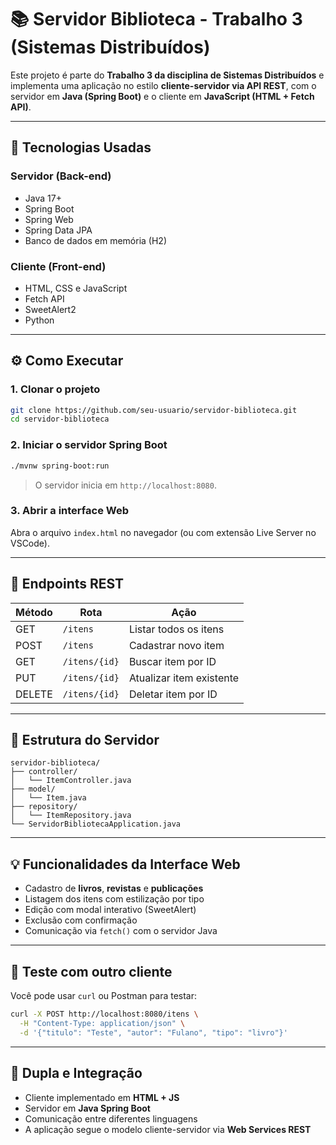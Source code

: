 # 📚 Servidor Biblioteca - Trabalho 3 (Sistemas Distribuídos)

Este projeto é parte do **Trabalho 3 da disciplina de Sistemas Distribuídos** e implementa uma aplicação no estilo **cliente-servidor via API REST**, com o servidor em **Java (Spring Boot)** e o cliente em **JavaScript (HTML + Fetch API)**.

---

## 🔧 Tecnologias Usadas

### Servidor (Back-end)
- Java 17+
- Spring Boot
- Spring Web
- Spring Data JPA
- Banco de dados em memória (H2)

### Cliente (Front-end)
- HTML, CSS e JavaScript
- Fetch API
- SweetAlert2
- Python
---

## ⚙️ Como Executar

### 1. Clonar o projeto
```bash
git clone https://github.com/seu-usuario/servidor-biblioteca.git
cd servidor-biblioteca
```

### 2. Iniciar o servidor Spring Boot
```bash
./mvnw spring-boot:run
```
> O servidor inicia em `http://localhost:8080`.

### 3. Abrir a interface Web
Abra o arquivo `index.html` no navegador (ou com extensão Live Server no VSCode).

---

## 📌 Endpoints REST

| Método | Rota                | Ação                       |
|--------|---------------------|----------------------------|
| GET    | `/itens`            | Listar todos os itens      |
| POST   | `/itens`            | Cadastrar novo item        |
| GET    | `/itens/{id}`       | Buscar item por ID         |
| PUT    | `/itens/{id}`       | Atualizar item existente   |
| DELETE | `/itens/{id}`       | Deletar item por ID        |

---

## 📁 Estrutura do Servidor

```
servidor-biblioteca/
├── controller/
│   └── ItemController.java
├── model/
│   └── Item.java
├── repository/
│   └── ItemRepository.java
└── ServidorBibliotecaApplication.java
```

---

## 💡 Funcionalidades da Interface Web

- Cadastro de **livros**, **revistas** e **publicações**
- Listagem dos itens com estilização por tipo
- Edição com modal interativo (SweetAlert)
- Exclusão com confirmação
- Comunicação via `fetch()` com o servidor Java

---

## 🧪 Teste com outro cliente

Você pode usar `curl` ou Postman para testar:

```bash
curl -X POST http://localhost:8080/itens \
  -H "Content-Type: application/json" \
  -d '{"titulo": "Teste", "autor": "Fulano", "tipo": "livro"}'
```

---

## 🤝 Dupla e Integração

- Cliente implementado em **HTML + JS**
- Servidor em **Java Spring Boot**
- Comunicação entre diferentes linguagens
- A aplicação segue o modelo cliente-servidor via **Web Services REST**
